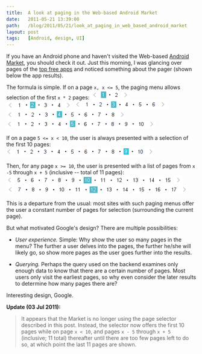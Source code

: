 ```yaml
---
title:  A look at paging in the Web-based Android Market
date:   2011-05-21 13:39:00
path:   /blog/2011/05/21/look_at_paging_in_web_based_android_market
layout: post
tags:   [Android, design, UI]
---
```


If you have an Android phone and haven't visited the Web-based [Android Market](https://market.android.com/),
you should check it out. Just this morning, I was glancing over pages of the
[top free apps](https://market.android.com/details?id=apps_topselling_free) and noticed
something about the pager (shown below the app results).

The formula is simple. If on a page `x, x <= 5`, the paging menu allows selection of the first `x * 2` pages:
![](/imgs/am_pg_1.png)
![](/imgs/am_pg_2.png)
![](/imgs/am_pg_3.png)
![](/imgs/am_pg_4.png)
![](/imgs/am_pg_5.png)

If on a page `5 <= x < 10`, the user is always presented with a selection of the first 10 pages:
![](/imgs/am_pg_9.png)

Then, for any page `x >= 10`, the user is presented with a list of pages from `x -5` through
`x + 5` (inclusive -- total of 11 pages):
![](/imgs/am_pg_10.png)
![](/imgs/am_pg_12.png)

This is a departure from the usual: most sites with such paging menus offer the user a constant
number of pages for selection (surrounding the current page).

But what motivated Google's design? There are multiple possibilities:

* *User experience.*
  Simple: Why show the user so many pages in the menu? The further a user delves into the pages, the
  further he/she will likely go, so show more pages as the user goes further into the results.

* *Querying.*
  Perhaps the query used on the backend examines only enough data to know that there are a certain
  number of pages. Most users only visit the earliest pages, so why even consider the later results
  to determine how many pages there are?

Interesting design, Google.

**Update (03 Jul 2011):**
> It appears that the Market is no longer using the page selector described in this post. Instead,
> the selector now offers the first 10 pages while on page `x < 10`, and pages `x - 5` through `x + 5`
> (inclusive; 11 total) thereafter until there are too few pages left to do so, at which point the
> last 11 pages are shown.

